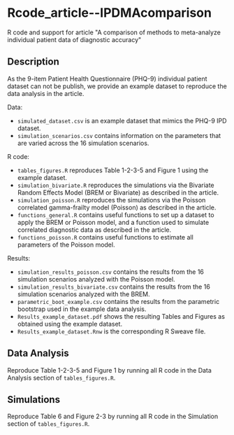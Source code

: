 # Rcode_article--IPDMAcomparison
R code and support for article "A comparison of methods to meta-analyze individual patient data of diagnostic accuracy"

## Description

As the 9-item Patient Health Questionnaire (PHQ-9) individual patient dataset can not be publish, we provide an example dataset to reproduce the data analysis in the article. 

Data:
* `simulated_dataset.csv` is an example dataset that mimics the PHQ-9 IPD dataset.
* `simulation_scenarios.csv` contains information on the parameters that are varied across the 16 simulation scenarios.

R code:
* `tables_figures.R` reproduces Table 1-2-3-5 and Figure 1 using the example dataset.
* `simulation_bivariate.R` reproduces the simulations via the Bivariate Random Effects Model (BREM or Bivariate) as described in the article.
* `simulation_poisson.R` reproduces the simulations via the Poisson correlated gamma-frailty model (Poisson) as described in the article.
* `functions_general.R` contains useful functions to set up a dataset to apply the BREM or Poisson model, and a function used to simulate correlated diagnostic data as described in the article.
* `functions_poisson.R` contains useful functions to estimate all parameters of the Poisson model.

Results:
* `simulation_results_poisson.csv` contains the results from the 16 simulation scenarios analyzed with the Poisson model.
* `simulation_results_bivariate.csv` contains the results from the 16 simulation scenarios analyzed with the BREM.
* `parametric_boot_example.csv` contains the results from the parametric bootstrap used in the example data analysis. 
* `Results_example_dataset.pdf` shows the resulting Tables and Figures as obtained using the example dataset.
* `Results_example_dataset.Rnw` is the corresponding R Sweave file.

## Data Analysis

Reproduce Table 1-2-3-5 and Figure 1 by running all R code in the Data Analysis section of `tables_figures.R`.

## Simulations

Reproduce Table 6 and Figure 2-3 by running all R code in the Simulation section of `tables_figures.R`.
